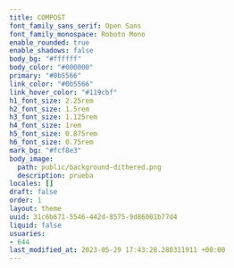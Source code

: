 ```yaml
---
title: COMPOST
font_family_sans_serif: Open Sans
font_family_monospace: Roboto Mono
enable_rounded: true
enable_shadows: false
body_bg: "#ffffff"
body_color: "#000000"
primary: "#0b5566"
link_color: "#0b5566"
link_hover_color: "#119cbf"
h1_font_size: 2.25rem
h2_font_size: 1.5rem
h3_font_size: 1.125rem
h4_font_size: 1rem
h5_font_size: 0.875rem
h6_font_size: 0.75rem
mark_bg: "#fcf8e3"
body_image:
  path: public/background-dithered.png
  description: prueba
locales: []
draft: false
order: 1
layout: theme
uuid: 31c6b671-5546-442d-8575-9d86001b77d4
liquid: false
usuaries:
- 644
last_modified_at: 2023-05-29 17:43:28.280311911 +00:00
---
```


